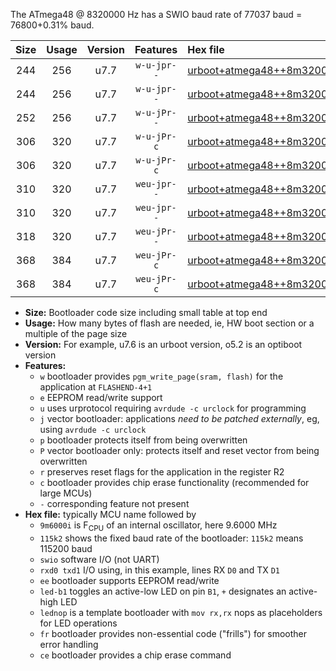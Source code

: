 The ATmega48 @ 8320000 Hz has a SWIO baud rate of 77037 baud = 76800+0.31% baud.

|Size|Usage|Version|Features|Hex file|
|:-:|:-:|:-:|:-:|:--|
|244|256|u7.7|`w-u-jpr--`|[urboot+atmega48++8m3200i+++76k8_swio_rxd0_txd1_led+b5.hex](https://raw.githubusercontent.com/stefanrueger/urboot.hex/main/mcus/atmega48/internal_oscillator/fint++8m3200_Hz/br+++76k8_bps/urboot+atmega48++8m3200i+++76k8_swio_rxd0_txd1_led+b5.hex)|
|244|256|u7.7|`w-u-jpr--`|[urboot+atmega48++8m3200i+++76k8_swio_rxd0_txd1_lednop.hex](https://raw.githubusercontent.com/stefanrueger/urboot.hex/main/mcus/atmega48/internal_oscillator/fint++8m3200_Hz/br+++76k8_bps/urboot+atmega48++8m3200i+++76k8_swio_rxd0_txd1_lednop.hex)|
|252|256|u7.7|`w-u-jPr--`|[urboot+atmega48++8m3200i+++76k8_swio_rxd0_txd1.hex](https://raw.githubusercontent.com/stefanrueger/urboot.hex/main/mcus/atmega48/internal_oscillator/fint++8m3200_Hz/br+++76k8_bps/urboot+atmega48++8m3200i+++76k8_swio_rxd0_txd1.hex)|
|306|320|u7.7|`w-u-jPr-c`|[urboot+atmega48++8m3200i+++76k8_swio_rxd0_txd1_led+b5_fr_ce.hex](https://raw.githubusercontent.com/stefanrueger/urboot.hex/main/mcus/atmega48/internal_oscillator/fint++8m3200_Hz/br+++76k8_bps/urboot+atmega48++8m3200i+++76k8_swio_rxd0_txd1_led+b5_fr_ce.hex)|
|306|320|u7.7|`w-u-jPr-c`|[urboot+atmega48++8m3200i+++76k8_swio_rxd0_txd1_lednop_fr_ce.hex](https://raw.githubusercontent.com/stefanrueger/urboot.hex/main/mcus/atmega48/internal_oscillator/fint++8m3200_Hz/br+++76k8_bps/urboot+atmega48++8m3200i+++76k8_swio_rxd0_txd1_lednop_fr_ce.hex)|
|310|320|u7.7|`weu-jpr--`|[urboot+atmega48++8m3200i+++76k8_swio_rxd0_txd1_ee_led+b5.hex](https://raw.githubusercontent.com/stefanrueger/urboot.hex/main/mcus/atmega48/internal_oscillator/fint++8m3200_Hz/br+++76k8_bps/urboot+atmega48++8m3200i+++76k8_swio_rxd0_txd1_ee_led+b5.hex)|
|310|320|u7.7|`weu-jpr--`|[urboot+atmega48++8m3200i+++76k8_swio_rxd0_txd1_ee_lednop.hex](https://raw.githubusercontent.com/stefanrueger/urboot.hex/main/mcus/atmega48/internal_oscillator/fint++8m3200_Hz/br+++76k8_bps/urboot+atmega48++8m3200i+++76k8_swio_rxd0_txd1_ee_lednop.hex)|
|318|320|u7.7|`weu-jPr--`|[urboot+atmega48++8m3200i+++76k8_swio_rxd0_txd1_ee.hex](https://raw.githubusercontent.com/stefanrueger/urboot.hex/main/mcus/atmega48/internal_oscillator/fint++8m3200_Hz/br+++76k8_bps/urboot+atmega48++8m3200i+++76k8_swio_rxd0_txd1_ee.hex)|
|368|384|u7.7|`weu-jPr-c`|[urboot+atmega48++8m3200i+++76k8_swio_rxd0_txd1_ee_led+b5_fr_ce.hex](https://raw.githubusercontent.com/stefanrueger/urboot.hex/main/mcus/atmega48/internal_oscillator/fint++8m3200_Hz/br+++76k8_bps/urboot+atmega48++8m3200i+++76k8_swio_rxd0_txd1_ee_led+b5_fr_ce.hex)|
|368|384|u7.7|`weu-jPr-c`|[urboot+atmega48++8m3200i+++76k8_swio_rxd0_txd1_ee_lednop_fr_ce.hex](https://raw.githubusercontent.com/stefanrueger/urboot.hex/main/mcus/atmega48/internal_oscillator/fint++8m3200_Hz/br+++76k8_bps/urboot+atmega48++8m3200i+++76k8_swio_rxd0_txd1_ee_lednop_fr_ce.hex)|

- **Size:** Bootloader code size including small table at top end
- **Usage:** How many bytes of flash are needed, ie, HW boot section or a multiple of the page size
- **Version:** For example, u7.6 is an urboot version, o5.2 is an optiboot version
- **Features:**
  + `w` bootloader provides `pgm_write_page(sram, flash)` for the application at `FLASHEND-4+1`
  + `e` EEPROM read/write support
  + `u` uses urprotocol requiring `avrdude -c urclock` for programming
  + `j` vector bootloader: applications *need to be patched externally*, eg, using `avrdude -c urclock`
  + `p` bootloader protects itself from being overwritten
  + `P` vector bootloader only: protects itself and reset vector from being overwritten
  + `r` preserves reset flags for the application in the register R2
  + `c` bootloader provides chip erase functionality (recommended for large MCUs)
  + `-` corresponding feature not present
- **Hex file:** typically MCU name followed by
  + `9m6000i` is F<sub>CPU</sub> of an internal oscillator, here 9.6000 MHz
  + `115k2` shows the fixed baud rate of the bootloader: `115k2` means 115200 baud
  + `swio` software I/O (not UART)
  + `rxd0 txd1` I/O using, in this example, lines RX `D0` and TX `D1`
  + `ee` bootloader supports EEPROM read/write
  + `led-b1` toggles an active-low LED on pin `B1`, `+` designates an active-high LED
  + `lednop` is a template bootloader with `mov rx,rx` nops as placeholders for LED operations
  + `fr` bootloader provides non-essential code ("frills") for smoother error handling
  + `ce` bootloader provides a chip erase command
